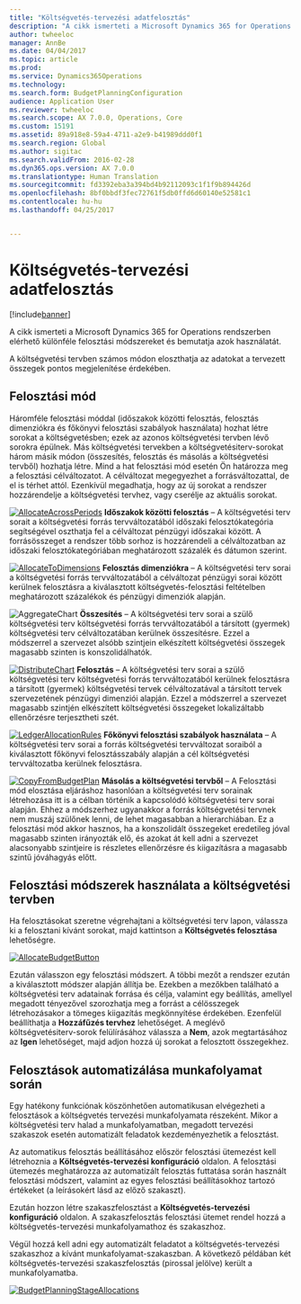 ```yaml
---
title: "Költségvetés-tervezési adatfelosztás"
description: "A cikk ismerteti a Microsoft Dynamics 365 for Operations rendszerben elérhető különféle felosztási módszereket és bemutatja azok használatát."
author: twheeloc
manager: AnnBe
ms.date: 04/04/2017
ms.topic: article
ms.prod: 
ms.service: Dynamics365Operations
ms.technology: 
ms.search.form: BudgetPlanningConfiguration
audience: Application User
ms.reviewer: twheeloc
ms.search.scope: AX 7.0.0, Operations, Core
ms.custom: 15191
ms.assetid: 89a918e8-59a4-4711-a2e9-b41989ddd0f1
ms.search.region: Global
ms.author: sigitac
ms.search.validFrom: 2016-02-28
ms.dyn365.ops.version: AX 7.0.0
ms.translationtype: Human Translation
ms.sourcegitcommit: fd3392eba3a394bd4b92112093c1f1f9b894426d
ms.openlocfilehash: 8bf0bbdf3fec72761f5db0ffd6d60140e52581c1
ms.contentlocale: hu-hu
ms.lasthandoff: 04/25/2017


---
```


# <a name="budget-planning-data-allocation"></a>Költségvetés-tervezési adatfelosztás

[!include[banner](../includes/banner.md)]


A cikk ismerteti a Microsoft Dynamics 365 for Operations rendszerben elérhető különféle felosztási módszereket és bemutatja azok használatát.  

A költségvetési tervben számos módon eloszthatja az adatokat a tervezett összegek pontos megjelenítése érdekében.

## <a name="allocation-methods"></a>Felosztási mód
Háromféle felosztási móddal (időszakok közötti felosztás, felosztás dimenziókra és főkönyvi felosztási szabályok használata) hozhat létre sorokat a költségvetésben; ezek az azonos költségvetési tervben lévő sorokra épülnek. Más költségvetési tervekben a költségvetésiterv-sorokat három másik módon (összesítés, felosztás és másolás a költségvetési tervből) hozhatja létre. Mind a hat felosztási mód esetén Ön határozza meg a felosztási célváltozatot. A célváltozat megegyezhet a forrásváltozattal, de el is térhet attól. Ezenkívül megadhatja, hogy az új sorokat a rendszer hozzárendelje a költségvetési tervhez, vagy cserélje az aktuális sorokat.

[![AllocateAcrossPeriods](./media/allocateacrossperiods-300x259.png)](./media/allocateacrossperiods.png)
**Időszakok közötti felosztás** – A költségvetési terv sorait a költségvetési forrás tervváltozatából időszaki felosztókategória segítségével oszthatja fel a célváltozat pénzügyi időszakai között. A forrásösszeget a rendszer több sorhoz is hozzárendeli a célváltozatban az időszaki felosztókategóriában meghatározott százalék és dátumon szerint.         

[![AllocateToDimensions](./media/allocatetodimensions.jpg)](./media/allocatetodimensions.jpg)
**Felosztás dimenziókra** – A költségvetési terv sorai a költségvetési forrás tervváltozatából a célváltozat pénzügyi sorai között kerülnek felosztásra a kiválasztott költségvetés-felosztási feltételben meghatározott százalékok és pénzügyi dimenziók alapján.           

![AggregateChart](./media/aggregatechart-300x230.png)
**Összesítés** – A költségvetési terv sorai a szülő költségvetési terv költségvetési forrás tervváltozatából a társított (gyermek) költségvetési terv célváltozatában kerülnek összesítésre. Ezzel a módszerrel a szervezet alsóbb szintjein elkészített költségvetési összegek magasabb szinten is konszolidálhatók.          

[![DistributeChart](./media/distributechart-300x230.png)](./media/distributechart.png)
**Felosztás** – A költségvetési terv sorai a szülő költségvetési terv költségvetési forrás tervváltozatából kerülnek felosztásra a társított (gyermek) költségvetési tervek célváltozatával a társított tervek szervezetének pénzügyi dimenziói alapján. Ezzel a módszerrel a szervezet magasabb szintjén elkészített költségvetési összegeket lokalizáltabb ellenőrzésre terjesztheti szét.           

[![LedgerAllocationRules](./media/ledgerallocationrules-300x202.png)](./media/ledgerallocationrules.png)
**Főkönyvi felosztási szabályok használata** – A költségvetési terv sorai a forrás költségvetési tervváltozat soraiból a kiválasztott főkönyvi felosztásszabály alapján a cél költségvetési tervváltozatba kerülnek felosztásra. 

[![CopyFromBudgetPlan](./media/copyfrombudgetplan-187x300.png)](./media/copyfrombudgetplan.png)
**Másolás a költségvetési tervből** – A Felosztási mód elosztása eljáráshoz hasonlóan a költségvetési terv sorainak létrehozása itt is a célban történik a kapcsolódó költségvetési terv sorai alapján. Ehhez a módszerhez ugyanakkor a forrás költségvetési tervnek nem muszáj szülőnek lenni, de lehet magasabban a hierarchiában. Ez a felosztási mód akkor hasznos, ha a konszolidált összegeket eredetileg jóval magasabb szinten irányozták elő, és azokat át kell adni a szervezet alacsonyabb szintjeire is részletes ellenőrzésre és kiigazításra a magasabb szintű jóváhagyás előtt.          

## <a name="using-allocation-methods-in-a-budget-plan"></a>Felosztási módszerek használata a költségvetési tervben
Ha felosztásokat szeretne végrehajtani a költségvetési terv lapon, válassza ki a felosztani kívánt sorokat, majd kattintson a **Költségvetés felosztása** lehetőségre.

[![AllocateBudgetButton](./media/allocatebudgetbutton-300x84.png)](./media/allocatebudgetbutton.png) 

Ezután válasszon egy felosztási módszert. A többi mezőt a rendszer ezután a kiválasztott módszer alapján állítja be. Ezekben a mezőkben található a költségvetési terv adatainak forrása és célja, valamint egy beállítás, amellyel megadott tényezővel szorozhatja meg a forrást a célösszegek létrehozásakor a tömeges kiigazítás megkönnyítése érdekében. Ezenfelül beállíthatja a **Hozzáfűzés tervhez** lehetőséget. A meglévő költségvetésiterv-sorok felülírásához válassza a **Nem**, azok megtartásához az **Igen** lehetőséget, majd adjon hozzá új sorokat a felosztott összegekhez.

## <a name="automating-allocations-during-a-workflow"></a>Felosztások automatizálása munkafolyamat során
Egy hatékony funkciónak köszönhetően automatikusan elvégezheti a felosztások a költségvetés tervezési munkafolyamata részeként. Mikor a költségvetési terv halad a munkafolyamatban, megadott tervezési szakaszok esetén automatizált feladatok kezdeményezhetik a felosztást. 

Az automatikus felosztás beállításához először felosztási ütemezést kell létrehoznia a **Költségvetés-tervezési konfiguráció** oldalon. A felosztási ütemezés meghatározza az automatizált felosztás futtatása során használt felosztási módszert, valamint az egyes felosztási beállításokhoz tartozó értékeket (a leírásokért lásd az előző szakaszt). 

Ezután hozzon létre szakaszfelosztást a **Költségvetés-tervezési konfiguráció** oldalon. A szakaszfelosztás felosztási ütemet rendel hozzá a költségvetés-tervezési munkafolyamathoz és szakaszhoz. 

Végül hozzá kell adni egy automatizált feladatot a költségvetés-tervezési szakaszhoz a kívánt munkafolyamat-szakaszban. A következő példában két költségvetés-tervezési szakaszfelosztás (pirossal jelölve) került a munkafolyamatba.

[![BudgetPlanningStageAllocations](./media/budgetplanningstageallocations-300x300.png)](./media/budgetplanningstageallocations.png)




